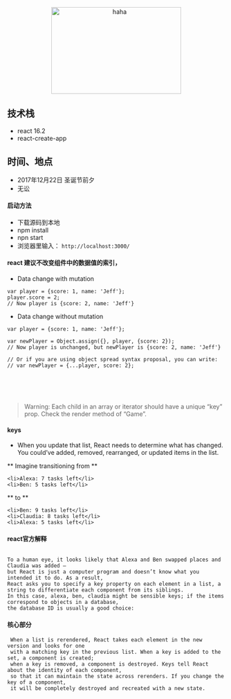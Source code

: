 


<div  align="center">    
<img src="http://note.youdao.com/noteshare?id=de18d5af0d5f9e078ca5fd0fce8fe66f" width = "300" height = "200" alt="haha" align=center />
</div>


## 技术栈

* react 16.2
* react-create-app 


## 时间、地点

* 2017年12月22日 圣诞节前夕
* 无讼





#### 启动方法

* 下载源码到本地
* npm install 
* npn start 
* 浏览器里输入： `http://localhost:3000/`

#### react 建议不改变组件中的数据值的索引，

* Data change with mutation

```
var player = {score: 1, name: 'Jeff'};
player.score = 2;
// Now player is {score: 2, name: 'Jeff'}

```

* Data change without mutation

```
var player = {score: 1, name: 'Jeff'};

var newPlayer = Object.assign({}, player, {score: 2});
// Now player is unchanged, but newPlayer is {score: 2, name: 'Jeff'}

// Or if you are using object spread syntax proposal, you can write:
// var newPlayer = {...player, score: 2};

```


<br><br><br>


> Warning: Each child in an array or iterator should have a unique “key” prop. Check the render method of “Game”.

#### keys


* When you update that list, React needs to determine what has changed.
  You could’ve added, removed, rearranged, or updated items in the list.
  
  
** Imagine transitioning from **

```
<li>Alexa: 7 tasks left</li>
<li>Ben: 5 tasks left</li>

```

** to **


```
<li>Ben: 9 tasks left</li>
<li>Claudia: 8 tasks left</li>
<li>Alexa: 5 tasks left</li>

```

#### react官方解释

```

To a human eye, it looks likely that Alexa and Ben swapped places and Claudia was added – 
but React is just a computer program and doesn’t know what you intended it to do. As a result, 
React asks you to specify a key property on each element in a list, a string to differentiate each component from its siblings. 
In this case, alexa, ben, claudia might be sensible keys; if the items correspond to objects in a database, 
the database ID is usually a good choice:

```

#### 核心部分


```
 When a list is rerendered, React takes each element in the new version and looks for one 
 with a matching key in the previous list. When a key is added to the set, a component is created;
 when a key is removed, a component is destroyed. Keys tell React about the identity of each component, 
 so that it can maintain the state across rerenders. If you change the key of a component, 
 it will be completely destroyed and recreated with a new state.

```
    























